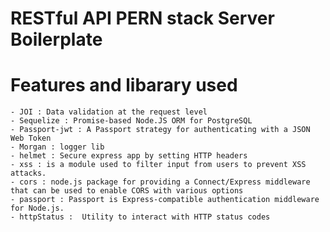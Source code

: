 # RESTful API PERN stack Server Boilerplate

# Features and libarary used
    - JOI : Data validation at the request level
    - Sequelize : Promise-based Node.JS ORM for PostgreSQL
    - Passport-jwt : A Passport strategy for authenticating with a JSON Web Token
    - Morgan : logger lib
    - helmet : Secure express app by setting HTTP headers
    - xss : is a module used to filter input from users to prevent XSS attacks.
    - cors : node.js package for providing a Connect/Express middleware that can be used to enable CORS with various options
    - passport : Passport is Express-compatible authentication middleware for Node.js.
    - httpStatus :  Utility to interact with HTTP status codes
